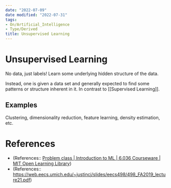 ```yaml
---
date: "2022-07-09"
date modified: "2022-07-31"
tags:
- On/Artificial_Intelligence
- Type/Derived
title: Unsupervised Learning
---
```


# Unsupervised Learning
No data, just labels! Learn some underlying hidden structure of the data.

Instead, one is given a data set and generally expected to find some patterns or structure inherent in it. In contrast to [[Supervised Learning]].

## Examples
Clustering, dimensionality reduction, feature learning, density estimation, etc.

# References
- (References:: [Problem class | Introduction to ML | 6.036 Courseware | MIT Open Learning Library](https://openlearninglibrary.mit.edu/courses/course-v1:MITx+6.036+1T2019/courseware/Week1/intro_ml/?child=first))
- (References:: https://web.eecs.umich.edu/~justincj/slides/eecs498/498_FA2019_lecture21.pdf)
